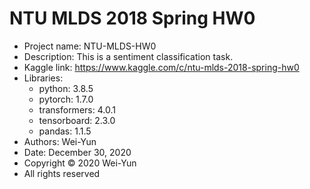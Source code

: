 # NTU MLDS 2018 Spring HW0
* Project name: NTU-MLDS-HW0
* Description: This is a sentiment classification task.
* Kaggle link: https://www.kaggle.com/c/ntu-mlds-2018-spring-hw0
* Libraries:
  * python: 3.8.5
  * pytorch: 1.7.0
  * transformers: 4.0.1
  * tensorboard: 2.3.0
  * pandas: 1.1.5
* Authors: Wei-Yun
* Date: December 30, 2020
* Copyright © 2020 Wei-Yun
* All rights reserved
